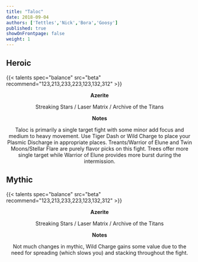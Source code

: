 ```yaml
---
title: "Taloc"
date: 2018-09-04
authors: ['Tettles','Nick','Bora','Goosy']
published: true
showOnFrontpage: false
weight: 1
---
```


## Heroic
{{< talents spec="balance" src="beta" recommend="123,213,233,223,123,132,312" >}}

<center>
<b>Azerite</b>
  
Streaking Stars / Laser Matrix / Archive of the Titans


<b>Notes</b>

Taloc is primarily a single target fight with some minor add focus and medium to heavy movement. Use 
Tiger Dash or Wild Charge to place your Plasmic Discharge in appropriate places. Treants/Warrior of Elune
and Twin Moons/Stellar Flare are purely flavor picks on this fight. Trees offer more single target while Warrior of Elune 
provides more burst during the intermission.

</center>


## Mythic
{{< talents spec="balance" src="beta" recommend="123,213,233,223,123,132,312" >}}
<center>
<b>Azerite</b>
  
Streaking Stars / Laser Matrix / Archive of the Titans


<b>Notes</b>

Not much changes in mythic, Wild Charge gains some value due to the need for spreading (which slows you) and stacking throughout the fight. 

</center>
 
